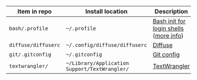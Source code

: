 | Item in repo        | Install location                              | Description                                                                                                                                   |
| ------------------- | --------------------------------------------- | --------------------------------------------------------------------------------------------------------------------------------------------- |
| `bash/.profile`     | `~/.profile`                                  | [Bash init for login shells](http://www.tldp.org/LDP/Bash-Beginners-Guide/html/sect_03_01.html) ([more info](https://coderwall.com/p/u003pa)) |
| `diffuse/diffuserc` | `~/.config/diffuse/diffuserc`                 | [Diffuse](http://diffuse.sourceforge.net/)                                                                                                    |
| `git/.gitconfig`    | `~/.gitconfig`                                | [Git config](http://git-scm.com/docs/git-config)                                                                                              |
| `textwrangler/`     | `~/Library/Application Support/TextWrangler/` | [TextWrangler](http://www.barebones.com/products/textwrangler/)                                                                               |

